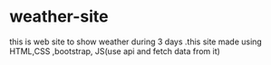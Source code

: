 # weather-site
this is web site to show weather during 3 days .this site made using HTML,CSS ,bootstrap, JS(use api and fetch data from it)
